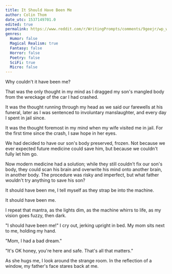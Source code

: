 ```yaml
---
title: It Should Have Been Me
author: Colin Thom
date_utc: 1537149701.0
edited: true
permalink: https://www.reddit.com/r/WritingPrompts/comments/9geejr/wp_while_driving_you_hit_and_kill_a_boy_you_feel/
genres:
  Humor: false
  Magical Realism: true
  Fantasy: false
  Horror: false
  Poetry: false
  SciFi: true
  Micro: false
---
```

Why couldn't it have been me?

That was the only thought in my mind as I dragged my son's mangled body from the wreckage of the car I had crashed.

It was the thought running through my head as we said our farewells at his funeral, later as I was sentenced to involuntary manslaughter, and every day I spent in jail since.

It was the thought foremost in my mind when my wife visited me in jail. For the first time since the crash, I saw hope in her eyes.

We had decided to have our son's body preserved, frozen. Not because we ever expected future medicine could save him, but because we couldn't fully let him go.

Now modern medicine had a solution; while they still couldn't fix our son's body, they could scan his brain and overwrite his mind onto another brain, in another body. The procedure was risky and imperfect, but what father wouldn't try anything to save his son?

It should have been me, I tell myself as they strap be into the machine.

It should have been me.

I repeat that mantra, as the lights dim, as the machine whirrs to life, as my vision goes fuzzy, then dark.

"I should have been me!" I cry out, jerking upright in bed. My mom sits next to me, holding my hand.

"Mom, I had a bad dream."

"It's OK honey, you're here and safe. That's all that matters."

As she hugs me, I look around the strange room. In the reflection of a window, my father's face stares back at me.
